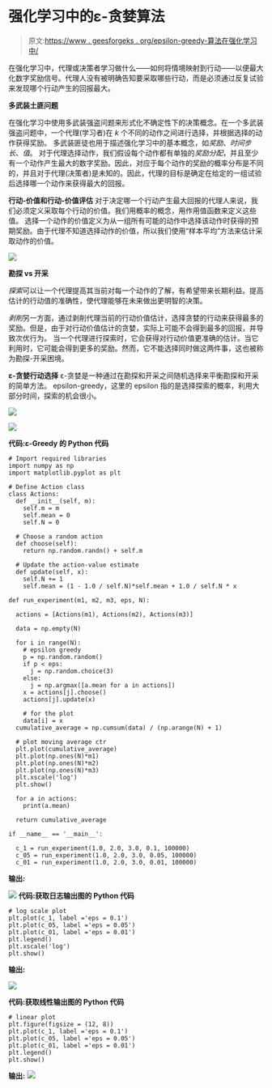 # 强化学习中的ε-贪婪算法

> 原文:[https://www . geesforgeks . org/epsilon-greedy-算法在强化学习中/](https://www.geeksforgeeks.org/epsilon-greedy-algorithm-in-reinforcement-learning/)

在强化学习中，代理或决策者学习做什么——如何将情境映射到行动——以便最大化数字奖励信号。代理人没有被明确告知要采取哪些行动，而是必须通过反复试验来发现哪个行动产生的回报最大。

**多武装土匪问题**

在强化学习中使用多武装强盗问题来形式化不确定性下的决策概念。在一个多武装强盗问题中，一个代理(学习者)在 *k* 个不同的动作之间进行选择，并根据选择的动作获得奖励。
多武装匪徒也用于描述强化学习中的基本概念，如*奖励*、*时间步长*、*值*。
对于代理选择动作，我们假设每个动作都有单独的*奖励分配*，并且至少有一个动作产生最大的数字奖励。因此，对应于每个动作的奖励的概率分布是不同的，并且对于代理(决策者)是未知的。因此，代理的目标是确定在给定的一组试验后选择哪一个动作来获得最大的回报。

**行动-价值和行动-价值评估**
对于决定哪一个行动产生最大回报的代理人来说，我们必须定义采取每个行动的价值。我们用概率的概念，用作用值函数来定义这些值。
选择一个动作的价值定义为从一组所有可能的动作中选择该动作时获得的预期奖励。由于代理不知道选择动作的价值，所以我们使用“样本平均”方法来估计采取动作的价值。

![](img/32a9d0a293945b583c0f5cac41447859.png)

**勘探 vs 开采**

*探索*可以让一个代理提高其当前对每一个动作的了解，有希望带来长期利益。提高估计的行动值的准确性，使代理能够在未来做出更明智的决策。

*剥削*另一方面，通过剥削代理当前的行动价值估计，选择贪婪的行动来获得最多的奖励。但是，由于对行动价值估计的贪婪，实际上可能不会得到最多的回报，并导致次优行为。
当一个代理进行探索时，它会获得对行动价值更准确的估计。当它利用时，它可能会得到更多的奖励。然而，它不能选择同时做这两件事，这也被称为勘探-开采困境。

**ε-贪婪行动选择**
ε-贪婪是一种通过在勘探和开采之间随机选择来平衡勘探和开采的简单方法。
epsilon-greedy，这里的 epsilon 指的是选择探索的概率，利用大部分时间，探索的机会很小。

![](img/5f80b74c841c0ddfc3c932a38147dbcb.png)

![](img/8ff795538fa860955a9c1cc99e544e24.png)

**代码:ε-Greedy 的 Python 代码**

```
# Import required libraries
import numpy as np
import matplotlib.pyplot as plt

# Define Action class
class Actions:
  def __init__(self, m):
    self.m = m
    self.mean = 0
    self.N = 0

  # Choose a random action
  def choose(self): 
    return np.random.randn() + self.m

  # Update the action-value estimate
  def update(self, x):
    self.N += 1
    self.mean = (1 - 1.0 / self.N)*self.mean + 1.0 / self.N * x

def run_experiment(m1, m2, m3, eps, N):

  actions = [Actions(m1), Actions(m2), Actions(m3)]

  data = np.empty(N)

  for i in range(N):
    # epsilon greedy
    p = np.random.random()
    if p < eps:
      j = np.random.choice(3)
    else:
      j = np.argmax([a.mean for a in actions])
    x = actions[j].choose()
    actions[j].update(x)

    # for the plot
    data[i] = x
  cumulative_average = np.cumsum(data) / (np.arange(N) + 1)

  # plot moving average ctr
  plt.plot(cumulative_average)
  plt.plot(np.ones(N)*m1)
  plt.plot(np.ones(N)*m2)
  plt.plot(np.ones(N)*m3)
  plt.xscale('log')
  plt.show()

  for a in actions:
    print(a.mean)

  return cumulative_average

if __name__ == '__main__':

  c_1 = run_experiment(1.0, 2.0, 3.0, 0.1, 100000)
  c_05 = run_experiment(1.0, 2.0, 3.0, 0.05, 100000)
  c_01 = run_experiment(1.0, 2.0, 3.0, 0.01, 100000)
```

**输出:**

![](img/639ebf9d4bf23cf80fd055d35e4daccf.png)
**代码:获取日志输出图的 Python 代码**

```
# log scale plot
plt.plot(c_1, label ='eps = 0.1')
plt.plot(c_05, label ='eps = 0.05')
plt.plot(c_01, label ='eps = 0.01')
plt.legend()
plt.xscale('log')
plt.show()
```

**输出:**

![](img/7388899d532343573e7a17077603bf4f.png)

**代码:获取线性输出图的 Python 代码**

```
# linear plot
plt.figure(figsize = (12, 8))
plt.plot(c_1, label ='eps = 0.1')
plt.plot(c_05, label ='eps = 0.05')
plt.plot(c_01, label ='eps = 0.01')
plt.legend()
plt.show()
```

**输出:**
![](img/eb756560f6e069d0727f3737cddec1fc.png)